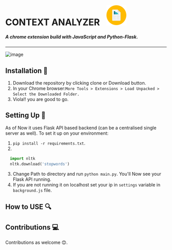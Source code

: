 # CONTEXT ANALYZER    ![image](icon.png) 
##### A chrome extension build with JavaScript and Python-Flask.

----------------------------
![image](https://raw.githubusercontent.com/the-vishal/Context-Analyzer/master/UI.JPG)

## Installation :wrench:
1. Download the repository by clicking clone or Download button.
2. In your Chrome browser:```More Tools > Extensions > Load Unpacked > Select the Downloaded Folder.```
3. Viola!! you are good to go.

## Setting Up :electric_plug:
As of Now it uses Flask API based backend (can be a centralised single server as well). To set it up on your environment:
1. ```pip install -r requirements.txt```.
2.
```python 
  import nltk
  nltk.download('stopwords')
```
3. Change Path to directory and run ```python main.py```. You'll Now see your Flask API running.
4. If you are not running it on localhost set your ip in ```settings``` variable in ```background.js``` file.



## How to USE :mag:


## Contributions :computer:
 Contributions as welcome :blush:.
